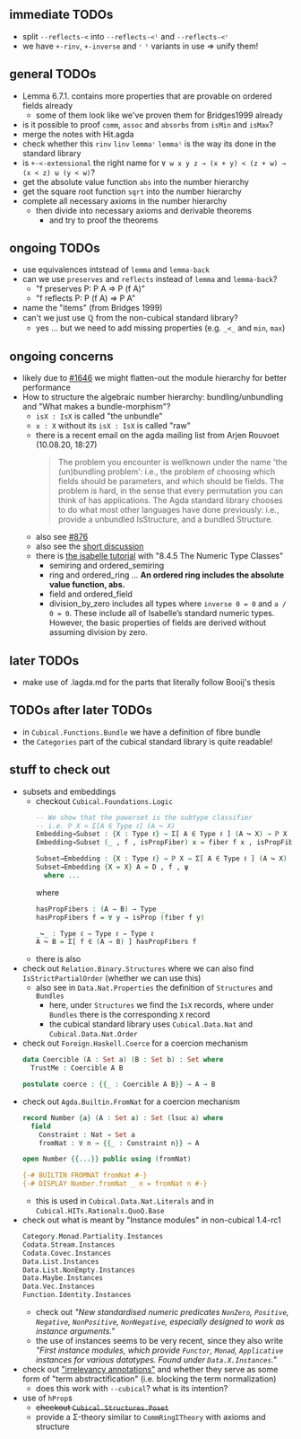 
## immediate TODOs

- split `·-reflects-<` into `·-reflects-<ˡ` and `·-reflects-<ʳ`
- we have `+-rinv`, `+-inverse` and `ʳ` `ˡ` variants in use ⇒ unify them!

## general TODOs

- Lemma 6.7.1. contains more properties that are provable on ordered fields already
  - some of them look like we've proven them for Bridges1999 already
- is it possible to proof `comm`, `assoc` and `absorbs` from `isMin` and `isMax`?
- merge the notes with Hit.agda
- check whether this `rinv` `linv` `lemmaʳ` `lemmaˡ` is the way its done in the standard library
- is `+-<-extensional` the right name for `∀ w x y z → (x + y) < (z + w) → (x < z) ⊎ (y < w)`?
- get the absolute value function `abs` into the number hierarchy
- get the square root function `sqrt` into the number hierarchy
- complete all necessary axioms in the number hierarchy
  - then divide into necessary axioms and derivable theorems
    - and try to proof the theorems

## ongoing TODOs

- use equivalences intstead of `lemma` and `lemma-back`
- can we use `preserves` and `reflects` instead of `lemma` and `lemma-back`?
  - "f preserves P: P A ⇒ P (f A)"
  - "f reflects  P: P (f A) ⇒ P A"
- name the "items" (from Bridges 1999)
- can't we just use ℚ from the non-cubical standard library?
  - yes ... but we need to add missing properties (e.g. `_<_` and `min`, `max`)

## ongoing concerns

- likely due to [#1646](https://github.com/agda/agda/issues/1646) we might flatten-out the module hierarchy for better performance
- How to structure the algebraic number hierarchy: bundling/unbundling and "What makes a bundle-morphism"?
  - `isX : IsX` is called "the unbundle"
  - `x : X` without its `isX : IsX` is called "raw"
  - there is a recent email on the agda mailing list from Arjen Rouvoet (10.08.20, 18:27)
    > The problem you encounter is wellknown under the name 'the (un)bundling problem':
    > i.e., the problem of choosing which fields should be parameters, and which should be fields.
    > The problem is hard, in the sense that every permutation you can think of has applications.
    > The Agda standard library chooses to do what most other languages have done previously: i.e., provide a unbundled IsStructure, and a bundled Structure.
  - also see [#876](https://github.com/agda/agda-stdlib/issues/876)
  - also see the [short discussion](https://github.com/mchristianl/synthetic-reals/commit/efd0548b72be70395cbe64adb3d8c8b46c9d0e39#commitcomment-41404077)
  - there is [the isabelle tutorial](https://isabelle.in.tum.de/doc/tutorial.pdf) with "8.4.5  The Numeric Type Classes"
    - semiring and ordered_semiring
    - ring and ordered_ring ... **An ordered ring includes the absolute value function, abs.**
    - field and ordered_field
    - division_by_zero includes all types where `inverse 0 = 0` and `a / 0 = 0`.
      These include all of Isabelle’s standard numeric types. However, the basic properties of fields are derived without assuming division by zero.

## later TODOs

- make use of .lagda.md for the parts that literally follow Booij's thesis

## TODOs after later TODOs

- in `Cubical.Functions.Bundle` we have a definition of fibre bundle
- the `Categories` part of the cubical standard library is quite readable!

## stuff to check out

- subsets and embeddings
  - checkout `Cubical.Foundations.Logic`
    ```agda
    -- We show that the powerset is the subtype classifier
    -- i.e. ℙ X ≃ Σ[A ∈ Type ℓ] (A ↪ X)
    Embedding→Subset : {X : Type ℓ} → Σ[ A ∈ Type ℓ ] (A ↪ X) → ℙ X
    Embedding→Subset (_ , f , isPropFiber) x = fiber f x , isPropFiber x

    Subset→Embedding : {X : Type ℓ} → ℙ X → Σ[ A ∈ Type ℓ ] (A ↪ X)
    Subset→Embedding {X = X} A = D , f , ψ
      where ...
    ```
    where
    ```agda
    hasPropFibers : (A → B) → Type _
    hasPropFibers f = ∀ y → isProp (fiber f y)

    _↪_ : Type ℓ → Type ℓ → Type ℓ
    A ↪ B = Σ[ f ∈ (A → B) ] hasPropFibers f
    ```
  - there is also
- check out `Relation.Binary.Structures` where we can also find `IsStrictPartialOrder` (whether we can use this)
  - also see in `Data.Nat.Properties` the definition of `Structures` and `Bundles`
    - here, under `Structures` we find the `IsX` records, where under `Bundles` there is the corresponding `X` record
    - the cubical standard library uses `Cubical.Data.Nat` and `Cubical.Data.Nat.Order`
- check out `Foreign.Haskell.Coerce` for a coercion mechanism
  ```agda
  data Coercible (A : Set a) (B : Set b) : Set where
    TrustMe : Coercible A B

  postulate coerce : {{_ : Coercible A B}} → A → B
  ```
- check out `Agda.Builtin.FromNat` for a coercion mechanism
  ```agda
  record Number {a} (A : Set a) : Set (lsuc a) where
    field
      Constraint : Nat → Set a
      fromNat : ∀ n → {{_ : Constraint n}} → A

  open Number {{...}} public using (fromNat)

  {-# BUILTIN FROMNAT fromNat #-}
  {-# DISPLAY Number.fromNat _ n = fromNat n #-}
  ```
  - this is used in `Cubical.Data.Nat.Literals` and in `Cubical.HITs.Rationals.QuoQ.Base`
- check out what is meant by "Instance modules" in non-cubical 1.4-rc1
  ```agda
  Category.Monad.Partiality.Instances
  Codata.Stream.Instances
  Codata.Covec.Instances
  Data.List.Instances
  Data.List.NonEmpty.Instances
  Data.Maybe.Instances
  Data.Vec.Instances
  Function.Identity.Instances
  ```
  - check out _"New standardised numeric predicates `NonZero`, `Positive`, `Negative`, `NonPositive`, `NonNegative`, especially designed to work as instance arguments."_
  - the use of instances seems to be very recent, since they also write _"First instance modules, which provide `Functor`, `Monad`, `Applicative` instances for various datatypes. Found under `Data.X.Instances`."_
- check out ["irrelevancy annotations"](https://agda.readthedocs.io/en/v2.6.1/language/irrelevance.html#irrelevant-record-fields) and whether they serve as some form of "term abstractification" (i.e. blocking the term normalization)
  - does this work with `--cubical`? what is its intention?
- use of `hProp`s
  - ~~checkout `Cubical.Structures.Poset`~~
  - provide a Σ-theory similar to `CommRingΣTheory` with axioms and structure
